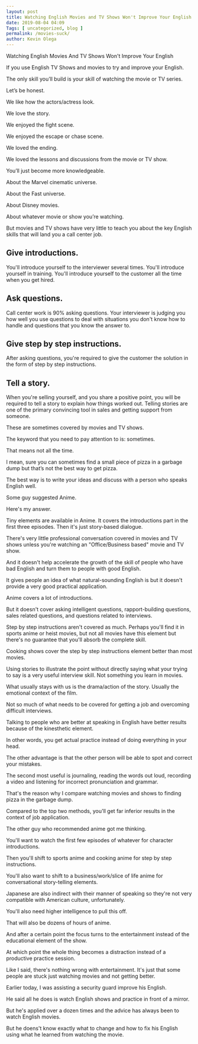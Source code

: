 ```yaml
--- 
layout: post 
title: Watching English Movies and TV Shows Won't Improve Your English
date: 2019-08-04 04:09
Tags: [ uncategorized, blog ]
permalink: /movies-suck/ 
author: Kevin Olega 
--- 
```

Watching English Movies And TV Shows Won't Improve Your English

If you use English TV Shows and movies to try and improve your English.

The only skill you’ll build is your skill of watching the movie or TV series.

Let’s be honest.

We like how the actors/actress look.

We love the story.

We enjoyed the fight scene.

We enjoyed the escape or chase scene.

We loved the ending.

We loved the lessons and discussions from the movie or TV show.

You’ll just become more knowledgeable.

About the Marvel cinematic universe.

About the Fast universe.

About Disney movies.

About whatever movie or show you’re watching.

But movies and TV shows have very little to teach you about the key English skills that will land you a call center job.

## Give introductions.

You'll introduce yourself to the interviewer several times. You'll introduce yourself in training. You'll introduce yourself to the customer all the time when you get hired.

## Ask questions. 

Call center work is 90% asking questions. Your interviewer is judging you how well you use questions to deal with situations you don't know how to handle and questions that you know the answer to.

## Give step by step instructions.

After asking questions, you're required to give the customer the solution in the form of step by step instructions.

## Tell a story.

When you're selling yourself, and you share a positive point, you will be required to tell a story to explain how things worked out. Telling stories are one of the primary convincing tool in sales and getting support from someone.

These are sometimes covered by movies and TV shows.

The keyword that you need to pay attention to is: sometimes.

That means not all the time.

I mean, sure you can sometimes find a small piece of pizza in a garbage dump but that’s not the best way to get pizza.

The best way is to write your ideas and discuss with a person who speaks English well.

Some guy suggested Anime.

Here's my answer.

Tiny elements are available in Anime. It covers the introductions part in the first three episodes. Then it's just story-based dialogue.

There's very little professional conversation covered in movies and TV shows unless you're watching an "Office/Business based" movie and TV show.

And it doesn't help accelerate the growth of the skill of people who have bad English and turn them to people with good English.

It gives people an idea of what natural-sounding English is but it doesn't provide a very good practical application.

Anime covers a lot of introductions.

But it doesn't cover asking intelligent questions, rapport-building questions, sales related questions, and questions related to interviews.

Step by step instructions aren't covered as much. Perhaps you'll find it in sports anime or heist movies, but not all movies have this element but there's no guarantee that you'll absorb the complete skill.

Cooking shows cover the step by step instructions element better than most movies.

Using stories to illustrate the point without directly saying what your trying to say is a very useful interview skill. Not something you learn in movies.

What usually stays with us is the drama/action of the story. Usually the emotional context of the film.

Not so much of what needs to be covered for getting a job and overcoming difficult interviews.

Talking to people who are better at speaking in English have better results because of the kinesthetic element.

In other words, you get actual practice instead of doing everything in your head.

The other advantage is that the other person will be able to spot and correct your mistakes.

The second most useful is journaling, reading the words out loud, recording a video and listening for incorrect pronunciation and grammar.

That's the reason why I compare watching movies and shows to finding pizza in the garbage dump.

Compared to the top two methods, you'll get far inferior results in the context of job application.

The other guy who recommended anime got me thinking.

You'll want to watch the first few episodes of whatever for character introductions.

Then you'll shift to sports anime and cooking anime for step by step instructions.

You'll also want to shift to a business/work/slice of life anime for conversational story-telling elements.

Japanese are also indirect with their manner of speaking so they're not very compatible with American culture, unfortunately.

You'll also need higher intelligence to pull this off. 

That will also be dozens of hours of anime. 

And after a certain point the focus turns to the entertainment instead of the educational element of the show.

At which point the whole thing becomes a distraction instead of a productive practice session.

Like I said, there's nothing wrong with entertainment. It's just that some people are stuck just watching movies and not getting better.

Earlier today, I was assisting a security guard improve his English.

He said all he does is watch English shows and practice in front of a mirror.

But he's applied over a dozen times and the advice has always been to watch English movies.

But he doens't know exactly what to change and how to fix his English using what he learned from watching the movie.